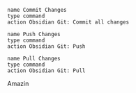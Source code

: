 ```button
name Commit Changes
type command
action Obsidian Git: Commit all changes
```
```button
name Push Changes
type command
action Obsidian Git: Push
```
```button
name Pull Changes
type command
action Obsidian Git: Pull
```


Amazin